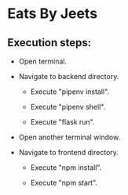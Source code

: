 # Eats By Jeets

## Execution steps:

- Open terminal.

- Navigate to backend directory.

  - Execute "pipenv install".

  - Execute "pipenv shell".

  - Execute "flask run".
  
- Open another terminal window.

- Navigate to frontend directory.

  - Execute "npm install".

  - Execute "npm start".
